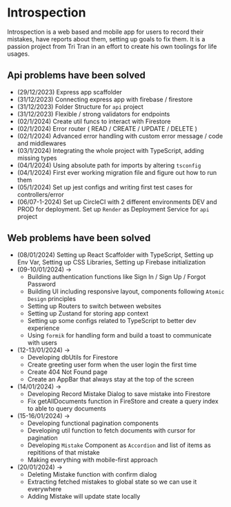 # Introspection

Introspection is a web based and mobile app for users to record their mistakes, have reports about them, setting up goals to fix them. It is a passion project from Tri Tran in an effort to create his own toolings for life usages.

## Api problems have been solved

- (29/12/2023) Express app scaffolder
- (31/12/2023) Connecting express app with firebase / firestore
- (31/12/2023) Folder Structure for `api` project
- (31/12/2023) Flexible / strong validators for endpoints
- (02/1/2024) Create util funcs to interact with Firestore
- (02/1/2024) Error router ( READ / CREATE / UPDATE / DELETE )
- (02/1/2024) Advanced error handling with custom error message / code and middlewares
- (03/1/2024) Integrating the whole project with TypeScript, adding missing types
- (04/1/2024) Using absolute path for imports by altering `tsconfig`
- (04/1/2024) First ever working migration file and figure out how to run them
- (05/1/2024) Set up jest configs and writing first test cases for controllers/error
- (06/07-1-2024) Set up CircleCI with 2 different environments DEV and PROD for deployment. Set up `Render` as Deployment Service for `api` project

## Web problems have been solved

- (08/01/2024) Setting up React Scaffolder with TypeScript, Setting up Env Var, Setting up CSS Libraries, Setting up Firebase initialization
- (09-10/01/2024) ->
  - Building authentication functions like Sign In / Sign Up / Forgot Password
  - Building UI including responsive layout, components following `Atomic Design` principles
  - Setting up Routers to switch between websites
  - Setting up Zustand for storing app context
  - Setting up some configs related to TypeScript to better dev experience
  - Using `formik` for handling form and build a toast to communicate with users
- (12-13/01/2024) ->
  - Developing dbUtils for Firestore
  - Create greeting user form when the user login the first time
  - Create 404 Not Found page
  - Create an AppBar that always stay at the top of the screen
- (14/01/2024) ->
  - Developing Record Mistake Dialog to save mistake into Firestore
  - Fix getAllDocuments function in FireStore and create a query index to able to query documents
- (15-16/01/2024) ->
  - Developing functional pagination components
  - Developing util function to fetch documents with cursor for pagination
  - Developing `Mistake` Component as `Accordion` and list of items as repititions of that mistake
  - Making everything with mobile-first approach
- (20/01/2024) ->
  - Deleting Mistake function with confirm dialog
  - Extracting fetched mistakes to global state so we can use it everywhere
  - Adding Mistake will update state locally
